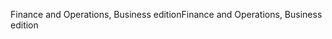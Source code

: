 <span data-ttu-id="89381-101">Finance and Operations, Business edition</span><span class="sxs-lookup"><span data-stu-id="89381-101">Finance and Operations, Business edition</span></span>